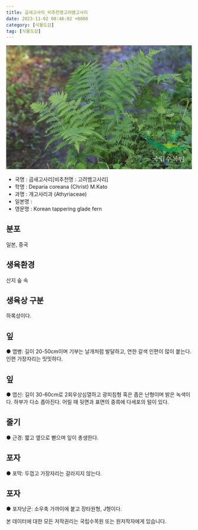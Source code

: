```yaml
---
title: 곱새고사리_비추천명고려뱀고사리
date: 2023-11-02 00:46:02 +0800
category: [식물도감]
tag: [식물도감]
---
```




![곱새고사리[비추천명 : 고려뱀고사리]](/assets/img/fileUpload/plants/basic/Dennstaedtiaceae/Deparia/4037/1_th2.JPG)
- 국명 : 곱새고사리[비추천명 : 고려뱀고사리]
- 학명 : Deparia coreana (Christ) M.Kato
- 과명 : 개고사리과 (Athyriaceae)
- 일본명 : 
- 영문명 : Korean tappering glade fern


## 분포
일본, 중국
## 생육환경
산지 숲 속
## 생육상 구분
하록성이다. 
## 잎
● 엽병: 길이 20-50cm이며 기부는 날개처럼 발달하고, 연한 갈색 인편이 많이 붙는다. 인편 가장자리는 밋밋하다. 
## 잎
● 엽신: 길이 30-60cm로 2회우상심열하고 광피침형 혹은 좁은 난형이며 밝은 녹색이다. 하부가 다소 좁아진다. 어릴 때 뒷면과 표면의 중륵에 다세포의 털이 있다. 
## 줄기
● 근경: 짧고 옆으로 뻗으며 잎이 총생한다. 
## 포자
● 포막: 두껍고 가장자리는 갈라지지 않는다. 
## 포자
● 포자낭군: 소우축 가까이에 붙고 장타원형, J형이다. 






본 데이터에 대한 모든 저작권리는 국립수목원 또는 원저작자에게 있습니다.
